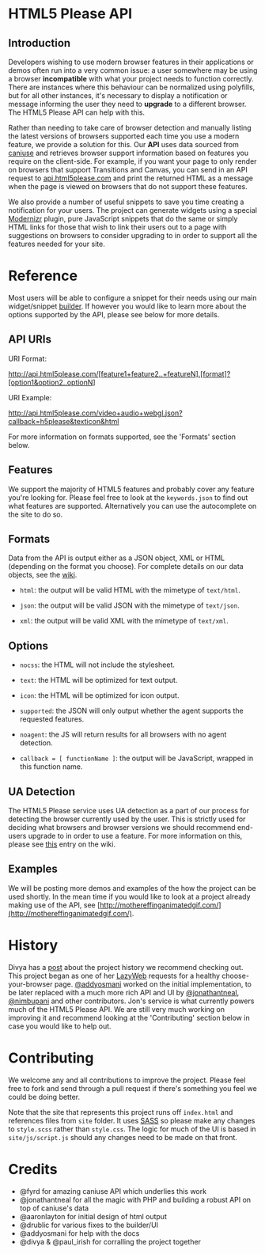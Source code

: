 # HTML5 Please API

## Introduction

Developers wishing to use modern browser features in their applications or demos often run into a very common issue: a user somewhere may be using a browser **incompatible** with what your project needs to function correctly. There are instances where this behaviour can be normalized using polyfills, but for all other instances, it's necessary to display a notification or message informing the user they need to **upgrade** to a different browser. The HTML5 Please API can help with this.

Rather than needing to take care of browser detection and manually listing the latest versions of browsers supported each time you use a modern feature, we provide a solution for this. Our **API** uses data sourced from [caniuse](http://caniuse.com) and retrieves browser support information based on features you require on the client-side.  For example, if you want your page to only render on browsers that support Transitions and Canvas, you can send in an API request to [api.html5please.com](http://api.html5please.com) and print the returned HTML as a message when the page is viewed on browsers that do not support these features. 

We also provide a number of useful snippets to save you time creating a notification for your users. The project can generate widgets using a special [Modernizr](http://modernizr.com) plugin, pure JavaScript snippets that do the same or simply HTML links for those that wish to link their users out to a page with suggestions on browsers to consider upgrading to in order to support all the features needed for your site. 

# Reference

Most users will be able to configure a snippet for their needs using our main widget/snippet [builder](http://api.html5please.com). If however you would like to learn more about the options supported by the API, please see below for more details.

## API URIs

URI Format: 

http://api.html5please.com/[feature1+feature2..+featureN].[format]?[option1&option2..optionN]

URI Example:

http://api.html5please.com/video+audio+webgl.json?callback=h5please&texticon&html

For more information on formats supported, see the 'Formats' section below.


## Features

We support the majority of HTML5 features and probably cover any feature you're looking for. Please feel free to look at the `keywords.json` to find out what features are supported. Alternatively you can use the autocomplete on the site to do so.


## Formats

Data from the API is output either as a JSON object, XML or HTML (depending on the format you choose). For complete details on our data objects, see the [wiki](https://github.com/h5bp/html5please-api/wiki/Data-Object-Reference).

- `html`: the output will be valid HTML with the mimetype of `text/html`. 

- `json`: the output will be valid JSON with the mimetype of `text/json`. 

- `xml`: the output will be valid XML with the mimetype of `text/xml`.

## Options

- `nocss`: the HTML will not include the stylesheet. 

- `text`: the HTML will be optimized for text output. 

- `icon`: the HTML will be optimized for icon output. 

- `supported`: the JSON will only output whether the agent supports the requested features. 

- `noagent`: the JS will return results for all browsers with no agent detection. 

- `callback = [ functionName ]`: the output will be JavaScript, wrapped in this function name.

## UA Detection

The HTML5 Please service uses UA detection as a part of our process for detecting the browser currently used by the user. This is strictly used for deciding what browsers and browser versions we should recommend end-users upgrade to in order to use a feature. For more information on this, please see [this](https://github.com/h5bp/html5please-api/wiki/How-does-the-UA-Detection-work%3F) entry on the wiki.

## Examples

We will be posting more demos and examples of the how the project can be used shortly. In the mean time if you would like to look at a project already making use of the API, see [http://mothereffinganimatedgif.com/](http://mothereffinganimatedgif.com/).

# History

Divya has a [post](http://nimbupani.com/html5please-api.html) about the project history we recommend checking out. This project began as one of her [LazyWeb](https://github.com/paulirish/lazyweb-requests/issues/39) requests for a healthy choose-your-browser page. [@addyosmani](http://github.com/addyosmani) worked on the initial implementation, to be later replaced with a much more rich API and UI by [@jonathantneal](http://github.com/jonathantneal), [@nimbupani](http://github.com/nimbupani) and other contributors. Jon's service is what currently powers much of the HTML5 Please API. We are still very much working on improving it and recommend looking at the 'Contributing' section below in case you would like to help out.

# Contributing

We welcome any and all contributions to improve the project. Please feel free to fork and send through a pull request if there's something you feel we could be doing better.

Note that the site that represents this project runs off `index.html` and references files from `site` folder. It uses [SASS](http://sass-lang.com/) so please make any changes to `style.scss` rather than `style.css`. The logic for much of the UI is based in `site/js/script.js` should any changes need to be made on that front.

# Credits

- @fyrd for amazing caniuse API which underlies this work
- @jonathantneal for all the magic with PHP and building a robust API on top of caniuse's data
- @aaronlayton for initial design of html output
- @drublic for various fixes to the builder/UI
- @addyosmani for help with the docs
- @divya & @paul_irish for corralling the project together



